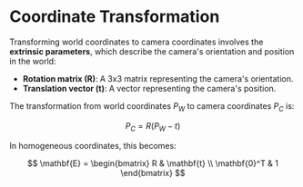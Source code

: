 # Coordinate Transformation

Transforming world coordinates to camera coordinates involves the **extrinsic parameters**, which describe the camera's orientation and position in the world:

- **Rotation matrix (R)**: A 3x3 matrix representing the camera's orientation.
- **Translation vector (t)**: A vector representing the camera's position.

The transformation from world coordinates $P_W$ to camera coordinates $P_C$ is:

$$
P_C = R(P_W - t)
$$

In homogeneous coordinates, this becomes:

$$
\mathbf{E} = \begin{bmatrix}
R & \mathbf{t} \\
\mathbf{0}^T & 1
\end{bmatrix}
$$
